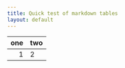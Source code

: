 ```yaml
---
title: Quick test of markdown tables
layout: default
---
```


| one | two |
| --: | :-- |
| 1   | 2   |

